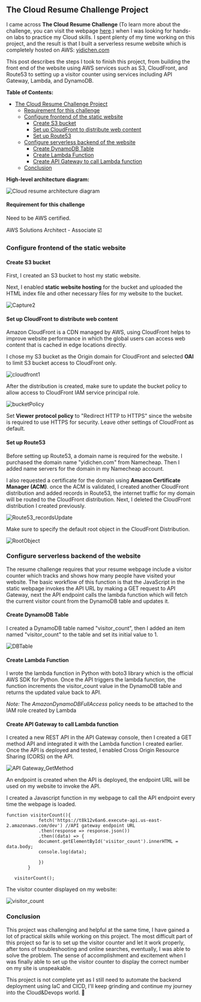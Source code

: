 ##       The Cloud Resume Challenge Project  

I came across **The Cloud Resume Challenge** (To learn more about the challenge, you can visit the webpage [here](https://cloudresumechallenge.dev/docs/the-challenge/aws/).) when I was looking for hands-on labs to practice my Cloud skills.  I spent plenty of my time working on this project,  and the result is that I built a serverless resume website which is completely hosted on AWS:  [yidichen.com](https://yidichen.com)     

This post describes the steps I took to finish this project, from building the front end of the website using AWS services such as S3, CloudFront, and Route53 to setting up a visitor counter using services including API Gateway, Lambda, and DynamoDB. 

**Table of Contents:**

- [The Cloud Resume Challenge Project](#the-cloud-resume-challenge-project)
    + [Requirement for this challenge](#requirement-for-this-challenge)
  * [Configure frontend of the static website](#configure-frontend-of-the-static-website)
    + [Create S3 bucket](#create-s3-bucket)
    + [Set up CloudFront to distribute web content](#set-up-cloudfront-to-distribute-web-content)
    + [Set up Route53](#set-up-route53)
  * [Configure serverless backend of the website](#configure-serverless-backend-of-the-website)
    + [Create DynamoDB Table](#create-dynamodb-table)
    + [Create Lambda Function](#create-lambda-function)
    + [Create API Gateway to call Lambda function](#create-api-gateway-to-call-lambda-function)
  * [Conclusion](#conclusion)



 **High-level architecture diagram:** 

![Cloud resume architecture diagram](https://user-images.githubusercontent.com/49099173/209488391-3e855c1f-066b-4446-af16-89151f33eefb.PNG)




#### Requirement for this challenge

Need to be AWS certified.  

AWS Solutions Architect - Associate  :ballot_box_with_check:




### Configure frontend of the static website 



#### Create S3 bucket 

First, I created an S3 bucket to host my static website.

Next, I enabled **static website hosting** for the bucket and uploaded the HTML index file and other necessary files for my website to the bucket.

![Capture2](https://user-images.githubusercontent.com/49099173/209488496-00cd7f6c-0edf-4e7f-99f7-e6a080428af7.PNG)




#### Set up CloudFront to distribute web content 

Amazon CloudFront is a CDN managed by AWS, using CloudFront helps to improve website performance in which the global users can access web content that is cached in edge locations directly.

I chose my S3 bucket as the Origin domain for CloudFront and selected **OAI** to limit S3 bucket access to CloudFront only. 

![cloudfront1](https://user-images.githubusercontent.com/49099173/209488518-33ea5dbf-0d8f-47d5-aa24-19cde01b8cf1.PNG)




After the distribution is created, make sure to update the bucket policy to allow access to CloudFront IAM service principal role.

![bucketPolicy](https://user-images.githubusercontent.com/49099173/209488533-f635cc8e-21fe-4a57-9ddc-c3ac07386d4c.PNG)




Set **Viewer protocol policy** to "Redirect HTTP to HTTPS"  since the website is required to use HTTPS for security. Leave other settings of CloudFront as default. 



#### Set up Route53 

Before setting up Route53, a domain name is required for the website. I purchased the domain name "yidichen.com" from Namecheap. Then I added name servers for the domain in my Namecheap account.

I also requested a certificate for the domain using **Amazon Certificate Manager (ACM)**. once the ACM is validated, I created another CloudFront distribution and added records in Route53, the internet traffic for my domain will be routed to the CloudFront distribution.  Next, I deleted the CloudFront distribution I created previously.


![Route53_recordsUpdate](https://user-images.githubusercontent.com/49099173/209488546-927352e6-0097-49e1-a727-5242f26130ea.png)



Make sure to specify the default root object in the CloudFront Distribution.

![RootObject](https://user-images.githubusercontent.com/49099173/209488552-c1a146f5-4da9-430d-bd3c-16df3a848c26.PNG)




### Configure serverless backend of the website 

The resume challenge requires that your resume webpage include a visitor counter which tracks and shows how many people have visited your website. The basic workflow of this function is that the JavaScript in the static webpage invokes the API URL by making a GET request to API Gateway, next the API endpoint calls the lambda function which will fetch the current visitor count from the DynamoDB table and updates it. 

#### Create DynamoDB Table

I created a DynamoDB table named "visitor_count", then I added an item named "visitor_count" to the table and set its initial value to 1. 

![DBTable](https://user-images.githubusercontent.com/49099173/209488566-8ff6b8ef-877b-48ab-98de-532ad2f09d3d.PNG)



#### Create Lambda Function 

I wrote the lambda function in Python with boto3 library which is the official AWS SDK for Python. Once the API triggers the lambda function, the function increments the visitor_count value in the DynamoDB table and returns the updated value back to API. 

*Note:* The *AmazonDynamoDBFullAccess* policy needs to be attached to the IAM role created by Lambda 


#### Create API Gateway to call Lambda function 

I created a new REST API in the API Gateway console, then I created a GET method API and integrated it with the Lambda function I created earlier. Once the API is deployed and tested,  I enabled Cross Origin Resource Sharing (CORS) on the API.

![API Gateway_GetMethod](https://user-images.githubusercontent.com/49099173/209488588-7445d95c-88ce-4ac8-a3ab-dd5dc9a964c2.PNG)


An endpoint is created when the API is deployed,  the endpoint URL will be used on my website to invoke the API. 

I created a Javascript function in my webpage to call the API endpoint every time the webpage is loaded. 

```
function visitorCount(){
    		fetch('https://t8k12v6an6.execute-api.us-east-2.amazonaws.com/dev') //API gateway endpoint URL
      		.then(response => response.json())
      		.then((data) => {
        	document.getElementById('visitor_count').innerHTML = data.body;
			console.log(data);
           
      		})
		}
		
   visitorCount();
```

The visitor counter displayed on my website: 

![visitor_count](https://user-images.githubusercontent.com/49099173/209488593-44a15e3e-0411-4a85-a13f-b164b7ea0500.PNG)


### Conclusion 
This project was challenging and helpful at the same time, I have gained a lot of practical skills while working on this project. The most difficult part of this project so far is to set up the visitor counter and let it work properly,  after tons of troubleshooting and online searches, eventually, I was able to solve the problem. The sense of accomplishment and excitement when I was finally able to set up the visitor counter to display the correct number on my site is unspeakable.

This project is not complete yet as I still need to automate the backend deployment using IaC and CICD, I'll keep grinding and continue my journey into the Cloud&Devops world.   :muscle:
